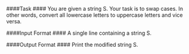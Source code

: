 ####Task ####
You are given a string S. Your task is to swap cases. In other words, convert all lowercase letters to uppercase letters and vice versa.

####Input Format ####
A single line containing a string S.

####Output Format ####
Print the modified string S.
